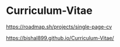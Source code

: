 # Curriculum-Vitae
https://roadmap.sh/projects/single-page-cv


https://bishal899.github.io/Curriculum-Vitae/
